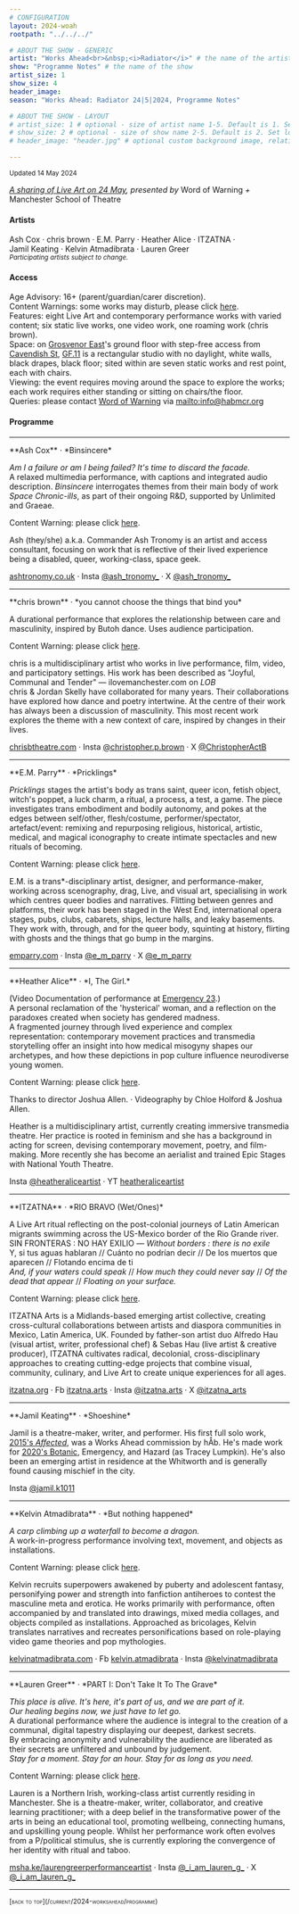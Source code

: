 ```yaml
---
# CONFIGURATION
layout: 2024-woah
rootpath: "../../../"

# ABOUT THE SHOW - GENERIC
artist: "Works Ahead<br>&nbsp;<i>Radiator</i>" # the name of the artist or company
show: "Programme Notes" # the name of the show
artist_size: 1
show_size: 4
header_image:  
season: "Works Ahead: Radiator 24|5|2024, Programme Notes"

# ABOUT THE SHOW - LAYOUT
# artist_size: 1 # optional - size of artist name 1-5. Default is 1. Set longer names to lower values
# show_size: 2 # optional - size of show name 2-5. Default is 2. Set longer names to lower values
# header_image: "header.jpg" # optional custom background image, relative to current page

---
```

<small>Updated 14 May 2024</small>         
        
*[A sharing of Live Art on 24 May](/current/2024-worksahead), presented by* Word of Warning *+* Manchester School of Theatre         
         
#### Artists         
Ash&nbsp;Cox&nbsp;· chris&nbsp;brown&nbsp;· E.M.&nbsp;Parry&nbsp;· Heather&nbsp;Alice&nbsp;· ITZATNA&nbsp;· Jamil&nbsp;Keating&nbsp;· Kelvin&nbsp;Atmadibrata&nbsp;· Lauren&nbsp;Greer<br><small>*Participating artists subject to change.*</small>         
        
#### Access         
Age Advisory: 16+ (parent/guardian/carer discretion).<br>Content Warnings: some works may disturb, please click [here](/warnings).<br>Features: eight Live Art and contemporary performance works with varied content; six static live works, one video work, one roaming work (chris brown).<br>Space: on <a href="https://mmu.ac.uk/about-us/buildings/grosvenor-east" target="_blank">Grosvenor East</a>'s ground floor with step-free access from <a href="https://maps.app.goo.gl/rbygBfertWJHGypC8" target="_blank">Cavendish St</a>, <a href="https://venues.mmu.ac.uk/wp-content/uploads/sites/420/2021/05/Arts-and-Humanities-Ground-reduced.pdf" target="_blank">GF.11</a> is a rectangular studio with no daylight, white walls, black drapes, black floor; sited within are seven static works and rest point, each with chairs.<br>Viewing: the event requires moving around the space to explore the works; each work requires either standing or sitting on chairs/the floor.<br>Queries: please contact [Word of Warning](/) via <mailto:info@habmcr.org>         
         
#### Programme         
<hr>         
**Ash Cox** · *Binsincere*          
         
*Am I a failure or am I being failed? It's time to discard the facade.*<br>A relaxed multimedia performance, with captions and integrated audio description. *Binsincere* interrogates themes from their main body of work *Space Chronic-ills*, as part of their ongoing R&D, supported by Unlimited and Graeae.          
          
Content Warning: please click [here](/warnings).         
         
Ash (they/she) a.k.a. Commander Ash Tronomy is an artist and access consultant, focusing on work that is reflective of their lived experience being a disabled, queer, working-class, space geek.          
         
<a href="https://ashtronomy.co.uk" target="_blank">ashtronomy.co.uk</a> · Insta <a href="https://instagram.com/ash_tronomy_" target="_blank">@ash_tronomy_</a> · X <a href="https://twitter.com/ash_tronomy_" target="_blank">@ash_tronomy_</a>         
<hr>          
**chris brown** · *you cannot choose the things that bind you*         
         
A durational performance that explores the relationship between care and masculinity, inspired by Butoh dance. Uses audience participation.          
          
Content Warning: please click [here](/warnings).         
         
chris is a multidisciplinary artist who works in live performance, film, video, and participatory settings. His work has been described as "Joyful, Communal and Tender" — ilovemanchester.com on *LOB*<br>chris & Jordan Skelly have collaborated for many years. Their collaborations have explored how dance and poetry intertwine. At the centre of their work has always been a discussion of masculinity. This most recent work explores the theme with a new context of care, inspired by changes in their lives.         
         
<a href="https://chrisbtheatre.com" target="_blank">chrisbtheatre.com</a> · Insta <a href="https://instagram.com/christopher.p.brown" target="_blank">@christopher.p.brown</a> · X <a href="https://twitter.com/ChristopherActB" target="_blank">@ChristopherActB</a>         
<hr>          
**E.M. Parry** · *Pricklings*          
         
*Pricklings* stages the artist's body as trans saint, queer icon, fetish object, witch's poppet, a luck charm, a ritual, a process, a test, a game. The piece investigates trans embodiment and bodily autonomy, and pokes at the edges between self/other, flesh/costume, performer/spectator, artefact/event: remixing and repurposing religious, historical, artistic, medical, and magical iconography to create intimate spectacles and new rituals of becoming.          
         
Content Warning: please click [here](/warnings).         
         
E.M. is a trans\*-disciplinary artist, designer, and performance-maker, working across scenography, drag, Live, and visual art, specialising in work which centres queer bodies and narratives. Flitting between genres and platforms, their work has been staged in the West End, international opera stages, pubs, clubs, cabarets, ships, lecture halls, and leaky basements. They work with, through, and for the queer body, squinting at history, flirting with ghosts and the things that go bump in the margins.          
         
<a href="https://emparry.com" target="_blank">emparry.com</a> · Insta <a href="https://instagram.com/e_m_parry" target="_blank">@e\_m\_parry</a> · X <a href="https://twitter.com/e_m_parry" target="_blank">@e\_m\_parry</a>         
<hr>         
**Heather Alice** · *I, The Girl.*         
         
(Video Documentation of performance at [Emergency 23](/archive/2023-emergency/evening).)<br>A personal reclamation of the 'hysterical' woman, and a reflection on the paradoxes created when society has gendered madness.<br>A fragmented journey through lived experience and complex representation: contemporary movement practices and transmedia storytelling offer an insight into how medical misogyny shapes our archetypes, and how these depictions in pop culture influence neurodiverse young women.         
         
Content Warning: please click [here](/warnings).         
         
Thanks to director Joshua Allen. · Videography by Chloe Holford & Joshua Allen.         
         
Heather is a multidisciplinary artist, currently creating immersive transmedia theatre. Her practice is rooted in feminism and she has a background in acting for screen, devising contemporary movement, poetry, and film-making. More recently she has become an aerialist and trained Epic Stages with National Youth Theatre.         
         
Insta <a href="https://instagram.com/heatheraliceartist" target="_blank">@heatheraliceartist</a> · YT <a href="https://youtube.com/@heatheraliceartist" target="_blank">heatheraliceartist</a>        
<hr>         
**ITZATNA** · *RIO BRAVO (Wet/Ones)*         
         
A Live Art ritual reflecting on the post-colonial journeys of Latin American migrants swimming across the US-Mexico border of the Rio Grande river.<br>SIN FRONTERAS : NO HAY EXILIO — *Without borders : there is no exile*<br>Y, si tus aguas hablaran // Cuánto no podrían decir // De los muertos que aparecen // Flotando encima de ti<br>*And, if your waters could speak* // *How much they could never say* // *Of the dead that appear* // *Floating on your surface.*          
          
Content Warning: please click [here](/warnings).         
         
ITZATNA Arts is a Midlands-based emerging artist collective, creating cross-cultural collaborations between artists and diaspora communities in Mexico, Latin America, UK. Founded by father-son artist duo Alfredo Hau (visual artist, writer, professional chef) & Sebas Hau (live artist & creative producer), ITZATNA cultivates radical, decolonial, cross-disciplinary approaches to creating cutting-edge projects that combine visual, community, culinary, and Live Art to create unique experiences for all ages.          
         
<a href="https://itzatna.org" target="_blank">itzatna.org</a> · Fb <a href="https://facebook.com/itzatna.arts" target="_blank">itzatna.arts</a> · Insta <a href="https://instagram.com/itzatna.arts" target="_blank">@itzatna.arts</a> · X <a href="https://twitter.com/itzatna_arts" target="_blank">@itzatna\_arts</a>         
<hr>         
**Jamil Keating** · *Shoeshine*         
         
Jamil is a theatre-maker, writer, and performer. His first full solo work, [2015's *Affected*](/archive/2015-worksahead/keating), was a Works Ahead commission by hÅb. He's made work for [2020's Botanic](/archive/2020-autumnwinter/botanic), Emergency, and Hazard (as Tracey Lumpkin). He's also been an emerging artist in residence at the Whitworth and is generally found causing mischief in the city.         
         
Insta <a href="https://instagram.com/jamil.k1011" target="_blank">@jamil.k1011</a>         
<hr>         
**Kelvin Atmadibrata** · *But nothing happened*         
          
*A carp climbing up a waterfall to become a dragon.*<br>A work-in-progress performance involving text, movement, and objects as installations.         
         
Content Warning: please click [here](/warnings).         
         
Kelvin recruits superpowers awakened by puberty and adolescent fantasy, personifying power and strength into fanfiction antiheroes to contest the masculine meta and erotica. He works primarily with performance, often accompanied by and translated into drawings, mixed media collages, and objects compiled as installations. Approached as bricolages, Kelvin translates narratives and recreates personifications based on role-playing video game theories and pop mythologies.         
         
<a href="https://kelvinatmadibrata.com" target="_blank">kelvinatmadibrata.com</a> · Fb <a href="https://facebook.com/kelvin.atmadibrata" target="_blank">kelvin.atmadibrata</a> · Insta <a href="https://instagram.com/kelvinatmadibrata" target="_blank">@kelvinatmadibrata</a>         
<hr>        
**Lauren Greer** · *PART I: Don't Take It To The Grave*        
        
*This place is alive. It's here, it's part of us, and we are part of it.<br>Our healing begins now, we just have to let go.*<br>A durational performance where the audience is integral to the creation of a communal, digital tapestry displaying our deepest, darkest secrets.<br>By embracing anonymity and vulnerability the audience are liberated as their secrets are unfiltered and unbound by judgement.<br>*Stay for a moment. Stay for an hour. Stay for as long as you need.*         
         
Content Warning: please click [here](/warnings).         
         
Lauren is a Northern Irish, working-class artist currently residing in Manchester. She is a theatre-maker, writer, collaborator, and creative learning practitioner; with a deep belief in the transformative power of the arts in being an educational tool, promoting wellbeing, connecting humans, and  upskilling young people. Whilst her performance work often evolves from a P/political stimulus, she is currently exploring the convergence of her identity with ritual and taboo.        
        
<a href="https://msha.ke/laurengreerperformanceartist" target="_blank">msha.ke/laurengreerperformanceartist</a> · Insta <a href="https://instagram.com/_i_am_lauren_g_" target="_blank">@\_i\_am\_lauren\_g\_</a> · X <a href="https://twitter.com/_i_am_lauren_g_" target="_blank">@\_i\_am\_lauren\_g\_</a>          
<hr>         
<small><span style='font-variant: small-caps'>[back to top](/current/2024-worksahead/programme)</span></small>
